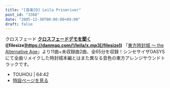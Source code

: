 ```yaml
---
title: "[音楽CD] Leila Prismriver"
post_id: "3368"
date: "2005-12-30T00:00:00+09:00"
draft: false
---
```



クロスフェード  **[クロスフェードデモを聞く](/!/leila/x.mp3) ([filesize]https://danmaq.com/!/leila/x.mp3[/filesize])** 「[東方時封城 ～ the Alternative Age](/!/thA/)」より11曲+未収録曲2曲、全65分を収録！シンセサイザOASYSにて全曲リメイクした時封城本編とはまた異なる音色の東方アレンジサウンドトラックです。

  * TOUHOU | 64:42
  * [特設ページを見る](/!/leila/)
